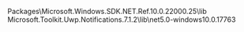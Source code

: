 Packages\Microsoft.Windows.SDK.NET.Ref.10.0.22000.25\lib
Microsoft.Toolkit.Uwp.Notifications.7.1.2\lib\net5.0-windows10.0.17763

